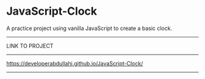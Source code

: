 # JavaScript-Clock
A practice project using vanilla JavaScript to create a basic clock.

----------------------------------------------------------------
LINK TO PROJECT
********************************
https://developerabdullahi.github.io/JavaScript-Clock/
********************************